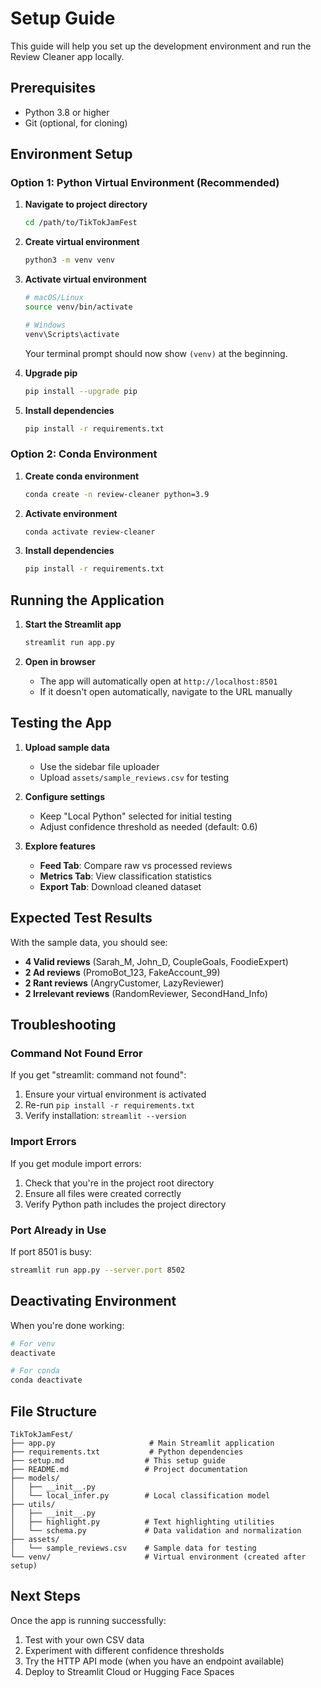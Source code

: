 # Setup Guide

This guide will help you set up the development environment and run the Review Cleaner app locally.

## Prerequisites

- Python 3.8 or higher
- Git (optional, for cloning)

## Environment Setup

### Option 1: Python Virtual Environment (Recommended)

1. **Navigate to project directory**
   ```bash
   cd /path/to/TikTokJamFest
   ```

2. **Create virtual environment**
   ```bash
   python3 -m venv venv
   ```

3. **Activate virtual environment**
   ```bash
   # macOS/Linux
   source venv/bin/activate
   
   # Windows
   venv\Scripts\activate
   ```
   Your terminal prompt should now show `(venv)` at the beginning.

4. **Upgrade pip**
   ```bash
   pip install --upgrade pip
   ```

5. **Install dependencies**
   ```bash
   pip install -r requirements.txt
   ```

### Option 2: Conda Environment

1. **Create conda environment**
   ```bash
   conda create -n review-cleaner python=3.9
   ```

2. **Activate environment**
   ```bash
   conda activate review-cleaner
   ```

3. **Install dependencies**
   ```bash
   pip install -r requirements.txt
   ```

## Running the Application

1. **Start the Streamlit app**
   ```bash
   streamlit run app.py
   ```

2. **Open in browser**
   - The app will automatically open at `http://localhost:8501`
   - If it doesn't open automatically, navigate to the URL manually

## Testing the App

1. **Upload sample data**
   - Use the sidebar file uploader
   - Upload `assets/sample_reviews.csv` for testing

2. **Configure settings**
   - Keep "Local Python" selected for initial testing
   - Adjust confidence threshold as needed (default: 0.6)

3. **Explore features**
   - **Feed Tab**: Compare raw vs processed reviews
   - **Metrics Tab**: View classification statistics
   - **Export Tab**: Download cleaned dataset

## Expected Test Results

With the sample data, you should see:
- **4 Valid reviews** (Sarah_M, John_D, CoupleGoals, FoodieExpert)
- **2 Ad reviews** (PromoBot_123, FakeAccount_99) 
- **2 Rant reviews** (AngryCustomer, LazyReviewer)
- **2 Irrelevant reviews** (RandomReviewer, SecondHand_Info)

## Troubleshooting

### Command Not Found Error
If you get "streamlit: command not found":
1. Ensure your virtual environment is activated
2. Re-run `pip install -r requirements.txt`
3. Verify installation: `streamlit --version`

### Import Errors
If you get module import errors:
1. Check that you're in the project root directory
2. Ensure all files were created correctly
3. Verify Python path includes the project directory

### Port Already in Use
If port 8501 is busy:
```bash
streamlit run app.py --server.port 8502
```

## Deactivating Environment

When you're done working:
```bash
# For venv
deactivate

# For conda
conda deactivate
```

## File Structure

```
TikTokJamFest/
├── app.py                     # Main Streamlit application
├── requirements.txt           # Python dependencies
├── setup.md                  # This setup guide
├── README.md                 # Project documentation
├── models/
│   ├── __init__.py
│   └── local_infer.py        # Local classification model
├── utils/
│   ├── __init__.py
│   ├── highlight.py          # Text highlighting utilities  
│   └── schema.py             # Data validation and normalization
├── assets/
│   └── sample_reviews.csv    # Sample data for testing
└── venv/                     # Virtual environment (created after setup)
```

## Next Steps

Once the app is running successfully:
1. Test with your own CSV data
2. Experiment with different confidence thresholds
3. Try the HTTP API mode (when you have an endpoint available)
4. Deploy to Streamlit Cloud or Hugging Face Spaces
